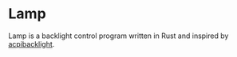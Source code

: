 # Lamp

Lamp is a backlight control program written in Rust and inspired by
[acpibacklight](https://gitlab.com/wavexx/acpilight).

